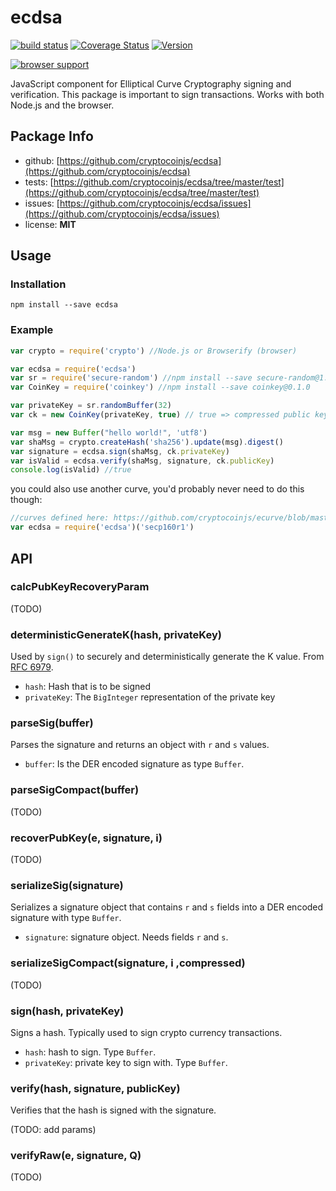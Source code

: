 ecdsa
======

[![build status](https://secure.travis-ci.org/cryptocoinjs/ecdsa.png)](http://travis-ci.org/cryptocoinjs/ecdsa)
[![Coverage Status](https://img.shields.io/coveralls/cryptocoinjs/ecdsa.svg)](https://coveralls.io/r/cryptocoinjs/ecdsa)
[![Version](http://img.shields.io/npm/v/ecdsa.svg)](https://www.npmjs.org/package/ecdsa)

[![browser support](https://ci.testling.com/cryptocoinjs/ecdsa.png)](https://ci.testling.com/cryptocoinjs/ecdsa)

JavaScript component for Elliptical Curve Cryptography signing and verification. This package is important to sign transactions. Works 
with both Node.js and the browser.


Package Info
------------
- github: [https://github.com/cryptocoinjs/ecdsa](https://github.com/cryptocoinjs/ecdsa)
- tests: [https://github.com/cryptocoinjs/ecdsa/tree/master/test](https://github.com/cryptocoinjs/ecdsa/tree/master/test)
- issues: [https://github.com/cryptocoinjs/ecdsa/issues](https://github.com/cryptocoinjs/ecdsa/issues)
- license: **MIT**


Usage
-------

### Installation

    npm install --save ecdsa

### Example

```js
var crypto = require('crypto') //Node.js or Browserify (browser)

var ecdsa = require('ecdsa')
var sr = require('secure-random') //npm install --save secure-random@1.x
var CoinKey = require('coinkey') //npm install --save coinkey@0.1.0

var privateKey = sr.randomBuffer(32)
var ck = new CoinKey(privateKey, true) // true => compressed public key / addresses

var msg = new Buffer("hello world!", 'utf8')
var shaMsg = crypto.createHash('sha256').update(msg).digest()
var signature = ecdsa.sign(shaMsg, ck.privateKey)
var isValid = ecdsa.verify(shaMsg, signature, ck.publicKey)
console.log(isValid) //true
```

you could also use another curve, you'd probably never need to do this though:

```js
//curves defined here: https://github.com/cryptocoinjs/ecurve/blob/master/lib/names.js
var ecdsa = require('ecdsa')('secp160r1')
```


API
---

### calcPubKeyRecoveryParam

(TODO)


### deterministicGenerateK(hash, privateKey)

Used by `sign()` to securely and deterministically generate the K value. From [RFC 6979](http://tools.ietf.org/html/rfc6979).

- `hash`: Hash that is to be signed
- `privateKey`: The `BigInteger` representation of the private key


### parseSig(buffer)

Parses the signature and returns an object with `r` and `s` values.

- `buffer`: Is the DER encoded signature as type `Buffer`.


### parseSigCompact(buffer)

(TODO)


### recoverPubKey(e, signature, i)

(TODO)


### serializeSig(signature)

Serializes a signature object that contains `r` and `s` fields into a DER encoded signature with type `Buffer`.

- `signature`: signature object. Needs fields `r` and `s`.


### serializeSigCompact(signature, i ,compressed)

(TODO)


### sign(hash, privateKey)

Signs a hash. Typically used to sign crypto currency transactions. 

- `hash`: hash to sign. Type `Buffer`.
- `privateKey`: private key to sign with. Type `Buffer`.


### verify(hash, signature, publicKey)

Verifies that the hash is signed with the signature.

(TODO: add params)


### verifyRaw(e, signature, Q)

(TODO)






